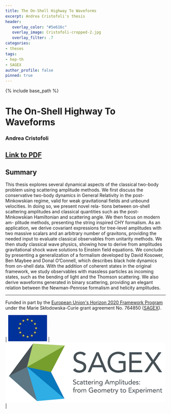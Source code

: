 ```yaml
---
title: The On-Shell Highway To Waveforms
excerpt: Andrea Cristofoli's thesis 
header:
   overlay_color: "#5e616c"
   overlay_image: Cristofoli-cropped-2.jpg
   overlay_filter: .7
categories:
- theses
tags:
- hep-th
- SAGEX 
author_profile: false
pinned: true
---
```

{% include base_path %}

# The On-Shell Highway To Waveforms

### Andrea Cristofoli

## [Link to PDF](/images/Andrea%20Cristofoli%20thesis.pdf)

## Summary

This thesis explores several dynamical aspects of the classical two-body problem using scattering amplitude methods. We first discuss the conservative two-body dynamics in General Relativity in the post-Minkowskian regime, valid for weak gravitational fields and unbound velocities. In doing so, we present novel rela- tions between on-shell scattering amplitudes and classical quantities such as the post-Minkowskian Hamiltonian and scattering angle. We then focus on modern am- plitude methods, presenting the string inspired CHY formalism. As an application, we derive covariant expressions for tree-level amplitudes with two massive scalars and an arbitrary number of gravitons, providing the needed input to evaluate classical observables from unitarity methods. We then study classical wave physics, showing how to derive from amplitudes gravitational shock wave solutions to Einstein field equations. We conclude by presenting a generalization of a formalism developed by David Kosower, Ben Maybee and Donal O’Connell, which describes black hole dynamics from on-shell data. With the addition of coherent states in the original framework, we study observables with massless particles as incoming states, such as the bending of light and the Thomson scattering. We also derive waveforms generated in binary scattering, providing an elegant relation between the Newman-Penrose formalism and helicity amplitudes.

-----------------

Funded in part by the [European Union's Horizon 2020 Framework Program](https://ec.europa.eu/programmes/horizon2020/) under the Marie Skłodowska-Curie grant agreement No. 764850 ([SAGEX](https://sagex.org)). 

| <img src="/images/eu_flag.jpg" alt="eu_flag" > | <img src="/images/Sagex.jpg" alt="SAGEX-Logo" > |


